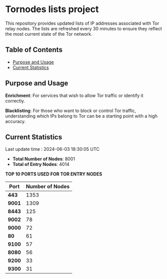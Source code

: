 # Tornodes lists project

This repository provides updated lists of IP addresses associated with Tor relay nodes. The lists are refreshed every 30 minutes to ensure they reflect the most current state of the Tor network.

## Table of Contents

- [Purpose and Usage](#purpose-and-usage)
- [Current Statistics](#current-statistics)


## Purpose and Usage

**Enrichment**: For services that wish to allow Tor traffic or identify it correctly.

**Blacklisting**: For those who want to block or control Tor traffic, understanding which IPs belong to Tor can be a starting point with a high accuracy.

## Current Statistics

Last update time : 2024-06-03 18:30:05 UTC

- **Total Number of Nodes**: 8001
- **Total of Entry Nodes**: 4014

**TOP 10 PORTS USED FOR TOR ENTRY NODES**

| **Port** | **Number of Nodes** |
|------|-----------------|
| **443**   | 1353  |
| **9001**   | 1309  |
| **8443**   | 125  |
| **9002**   | 78  |
| **9000**   | 72  |
| **80**   | 61  |
| **9100**   | 57  |
| **8080**   | 56  |
| **9200**   | 33  |
| **9300**   | 31  |

